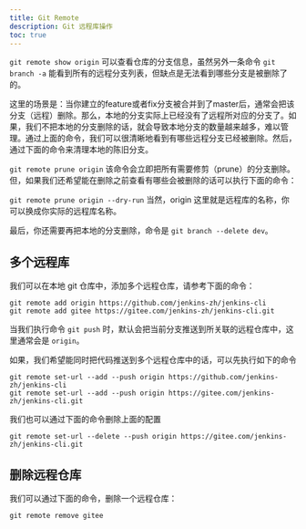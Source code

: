 ```yaml
---
title: Git Remote
description: Git 远程库操作
toc: true
---
```


`git remote show origin` 可以查看仓库的分支信息，虽然另外一条命令 `git branch -a` 能看到所有的远程分支列表，但缺点是无法看到哪些分支是被删除了的。

这里的场景是：当你建立的feature或者fix分支被合并到了master后，通常会把该分支（远程）删除。那么，本地的分支实际上已经没有了远程所对应的分支了。如果，我们不把本地的分支删除的话，就会导致本地分支的数量越来越多，难以管理。通过上面的命令，我们可以很清晰地看到有哪些远程分支已经被删除。然后，通过下面的命令来清理本地的陈旧分支。

`git remote prune origin` 该命令会立即把所有需要修剪（prune）的分支删除。但，如果我们还希望能在删除之前查看有哪些会被删除的话可以执行下面的命令：

`git remote prune origin --dry-run` 当然，origin 这里就是远程库的名称，你可以换成你实际的远程库名称。

最后，你还需要再把本地的分支删除，命令是 `git branch --delete dev`。

## 多个远程库

我们可以在本地 git 仓库中，添加多个远程仓库，请参考下面的命令：

```
git remote add origin https://github.com/jenkins-zh/jenkins-cli
git remote add gitee https://gitee.com/jenkins-zh/jenkins-cli.git
```

当我们执行命令 `git push` 时，默认会把当前分支推送到所关联的远程仓库中，这里通常会是 `origin`。

如果，我们希望能同时把代码推送到多个远程仓库中的话，可以先执行如下的命令

```
git remote set-url --add --push origin https://github.com/jenkins-zh/jenkins-cli
git remote set-url --add --push origin https://gitee.com/jenkins-zh/jenkins-cli.git
```

我们也可以通过下面的命令删除上面的配置

`git remote set-url --delete --push origin https://gitee.com/jenkins-zh/jenkins-cli.git`

## 删除远程仓库

我们可以通过下面的命令，删除一个远程仓库：

`git remote remove gitee`
